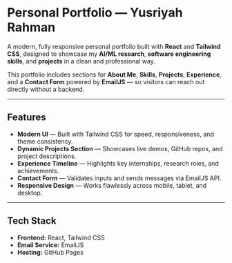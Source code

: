 # Personal Portfolio — Yusriyah Rahman

A modern, fully responsive personal portfolio built with **React** and **Tailwind CSS**, designed to showcase my **AI/ML research**, **software engineering skills**, and **projects** in a clean and professional way.  

This portfolio includes sections for **About Me**, **Skills**, **Projects**, **Experience**, and a **Contact Form** powered by **EmailJS** — so visitors can reach out directly without a backend.

---

## Features
- **Modern UI** — Built with Tailwind CSS for speed, responsiveness, and theme consistency.
- **Dynamic Projects Section** — Showcases live demos, GitHub repos, and project descriptions.
- **Experience Timeline** — Highlights key internships, research roles, and achievements.
- **Contact Form** — Validates inputs and sends messages via EmailJS API.
- **Responsive Design** — Works flawlessly across mobile, tablet, and desktop.

---

## Tech Stack
- **Frontend:** React, Tailwind CSS
- **Email Service:** EmailJS
- **Hosting:** GitHub Pages 
